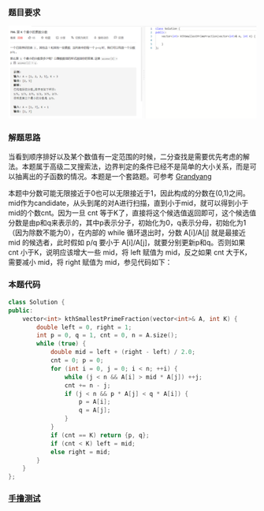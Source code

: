 ### 题目要求

![](./pic/786.png)

### 解题思路

当看到顺序排好以及某个数值有一定范围的时候，二分查找是需要优先考虑的解法。本题属于高级二叉搜索法，边界判定的条件已经不是简单的大小关系，而是可以抽离出的子函数的情况。本题是一个套路题。可参考 [Grandyang](https://www.cnblogs.com/grandyang/p/9135156.html) 

本题中分数可能无限接近于0也可以无限接近于1，因此构成的分数在(0,1)之间。mid作为candidate，从头到尾的对A进行扫描，直到小于mid，就可以得到小于mid的个数cnt。因为一旦 cnt 等于K了，直接将这个候选值返回即可，这个候选值分数是由p和q来表示的，其中p表示分子，初始化为0，q表示分母，初始化为1（因为除数不能为0），在内部的 while 循环退出时，分数 A[i]/A[j] 就是最接近 mid 的候选者，此时假如 p/q 要小于 A[i]/A[j]，就要分别更新p和q。否则如果 cnt 小于K，说明应该增大一些 mid，将 left 赋值为 mid，反之如果 cnt 大于K，需要减小 mid，将 right 赋值为 mid，参见代码如下：

### 本题代码

```c++
class Solution {
public:
    vector<int> kthSmallestPrimeFraction(vector<int>& A, int K) {
        double left = 0, right = 1;
        int p = 0, q = 1, cnt = 0, n = A.size();
        while (true) {
            double mid = left + (right - left) / 2.0;
            cnt = 0; p = 0;
            for (int i = 0, j = 0; i < n; ++i) {
                while (j < n && A[i] > mid * A[j]) ++j;
                cnt += n - j;
                if (j < n && p * A[j] < q * A[i]) {
                    p = A[i];
                    q = A[j];
                }
            }
            if (cnt == K) return {p, q};
            if (cnt < K) left = mid;
            else right = mid;
        }
    }
};
```

### [手撸测试](https://leetcode-cn.com/problems/k-th-smallest-prime-fraction/)  

